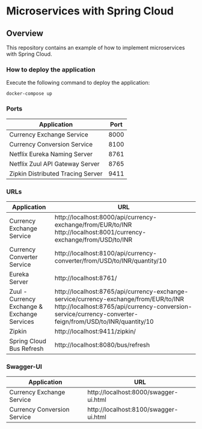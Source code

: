 # Microservices with Spring Cloud

## Overview
This repository contains an example of how to implement microservices with Spring Cloud.

### How to deploy the application
Execute the following command to deploy the application:

`docker-compose up`

### Ports

|     Application       |     Port          |
| ------------- | ------------- |
| Currency Exchange Service | 8000 |
| Currency Conversion Service | 8100 |
| Netflix Eureka Naming Server | 8761 |
| Netflix Zuul API Gateway Server | 8765 |
| Zipkin Distributed Tracing Server | 9411 |


### URLs

|     Application       |     URL          |
| ------------- | ------------- |
| Currency Exchange Service | http://localhost:8000/api/currency-exchange/from/EUR/to/INR http://localhost:8001/currency-exchange/from/USD/to/INR|
| Currency Converter Service | http://localhost:8100/api/currency-converter/from/USD/to/INR/quantity/10|
| Eureka Server | http://localhost:8761/|
| Zuul - Currency Exchange & Exchange Services | http://localhost:8765/api/currency-exchange-service/currency-exchange/from/EUR/to/INR http://localhost:8765/api/currency-conversion-service/currency-converter-feign/from/USD/to/INR/quantity/10|
| Zipkin | http://localhost:9411/zipkin/ |
| Spring Cloud Bus Refresh | http://localhost:8080/bus/refresh |

### Swagger-UI

|     Application       |     URL         |
| ------------- | ------------- |
| Currency Exchange Service | http://localhost:8000/swagger-ui.html |
| Currency Conversion Service | http://localhost:8100/swagger-ui.html |
